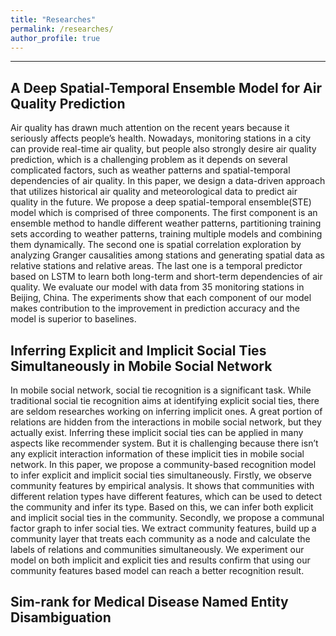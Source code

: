 ```yaml
---
title: "Researches"
permalink: /researches/
author_profile: true
---
```


**********

## A Deep Spatial-Temporal Ensemble Model for Air Quality Prediction
Air quality has drawn much attention on the recent years because it seriously affects people’s health. Nowadays, monitoring stations in a city can provide real-time air quality, but people also strongly desire air quality prediction, which is a challenging problem as it depends on several complicated factors, such as weather patterns and spatial-temporal dependencies of air quality. In this paper, we design a data-driven approach that utilizes historical air quality and meteorological data to predict air quality in the future. We propose a deep spatial-temporal ensemble(STE) model which is comprised of three components. The first component is an ensemble method to handle different weather patterns, partitioning training sets according to weather patterns, training multiple models and combining them dynamically. The second one is spatial correlation exploration by analyzing Granger causalities among stations and generating spatial data as relative stations and relative areas. The last one is a temporal predictor based on LSTM to learn both long-term and short-term dependencies of air quality. We evaluate our model with data from 35 monitoring stations in Beijing, China. The experiments show that each component of our model makes contribution to the improvement in prediction accuracy and the model is superior to baselines.

## Inferring Explicit and Implicit Social Ties Simultaneously in Mobile Social Network
In mobile social network, social tie recognition is a significant task. While traditional social tie recognition aims at identifying explicit social ties, there are seldom researches working on inferring implicit ones. A great portion of relations are hidden from the interactions in mobile social network, but they actually exist. Inferring these implicit social ties can be applied in many aspects like recommender system. But it is challenging because there isn’t any explicit interaction information of these implicit ties in mobile social network. In this paper, we propose a community-based recognition model to infer explicit and implicit social ties simultaneously. Firstly, we observe community features by empirical analysis. It shows that communities with different relation types have different features, which can be used to detect the community and infer its type. Based on this, we can infer both explicit and implicit social ties in the community. Secondly, we propose a communal factor graph to infer social ties. We extract community features, build up a community layer that treats each community as a node and calculate the labels of relations and communities simultaneously. We experiment our model on both implicit and explicit ties and results confirm that using our community features based model can reach a better recognition result.

## Sim-rank for Medical Disease Named Entity Disambiguation
